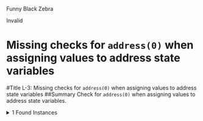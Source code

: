 Funny Black Zebra

Invalid

# Missing checks for `address(0)` when assigning values to address state variables

#Title
L-3: Missing checks for `address(0)` when assigning values to address state variables
##Summary
Check for `address(0)` when assigning values to address state variables.

<details><summary>1 Found Instances</summary>


- Found in src/contracts/core/flash-swaps/FlashSwapRouter.sol [Line: 36](https://github.com/sherlock-audit/2024-08-cork-protocol/blob/main/Depeg-swap/contracts/core/flash-swaps/FlashSwapRouter.sol#L36)

	```solidity
	        univ2Router = IUniswapV2Router02(_univ2Router);
	```

</details>

